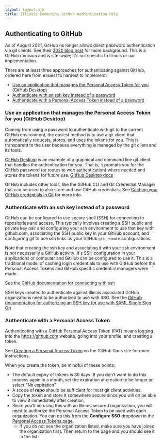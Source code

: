 ```yaml
---
layout: layout.njk
title: Illinois Community GitHub Authentication Help
---
```


## Authenticating to GitHub

As of August 2021, GitHub no longer allows direct password authentication via git clients. See their
[2020 blog post](https://github.blog/2020-12-15-token-authentication-requirements-for-git-operations/)
for more background. This is a GitHub decision and is site-wide; it's not specific to Illinois or our
implementation.

There are at least three approaches for authenticating against GitHub, ordered here from easiest to hardest to implement:

- [Use an application that manages the Personal Access Token for you (GitHub Desktop)](#apps)
- [Authenticate with an ssh key instead of a password](#ssh)
- [Authenticate with a Personal Access Token instead of a password](#token)

<h3 id="apps">Use an application that manages the Personal Access Token for you (GitHub Desktop)</h3>

Coming from using a password to authenticate with git to the current GitHub environment, the easiest method is to use a git client that automatically requests, stores, and uses the tokens for you. This is transparent to the user because everything is managed by the git client and its tools.

[GitHub Desktop](https://desktop.github.com) is an example of a graphical and command line git client that handles the authentication for you. That is, it prompts you for the GitHub password (or routes to web authentication) where needed and stores the tokens for future use. [GitHub Desktop docs](https://docs.github.com/en/desktop)

GitHub includes other tools, like the GitHub CLI and Git Credential Manager that can be used to also store and use GitHub credentials. See [Caching your GitHub credentials in Git](https://docs.github.com/en/get-started/getting-started-with-git/caching-your-github-credentials-in-git) for more info.

<h3 id="ssh">Authenticate with an ssh key instead of a password</h3>

GitHub can be configured to use secure shell (SSH) for connecting to repositories and access. This typically involves creating a SSH public and private key pair and configuring your ssh environment to use that key with github.com, associating the SSH public key in your GitHub account, and configuring git to use ssh links as your GitHub `git remote` configurations.

Note that creating the ssh key and associating it with your ssh environment is not necessarily a GitHub activity. It's SSH configuration in your applications or computer and GitHub can be configured to use it. This is a traditional model of caching login credentials to use with GitHub before the Personal Access Tokens and GitHub specific credential managers were made.

See the [GitHub documentation for connecting with ssh](https://docs.github.com/en/authentication/connecting-to-github-with-ssh/about-ssh)

SSH keys created to authenticate against Illinois associated GitHub organzations need to be authorized to use with SSO. See the [GitHub documentation for authorizing an SSH key for use with SAML Single Sign On](
https://docs.github.com/en/enterprise-cloud@latest/authentication/authenticating-with-saml-single-sign-on/authorizing-an-ssh-key-for-use-with-saml-single-sign-on)

<h3 id="token">Authenticate with a Personal Access Token</h3>

Authenticating with a GitHub Personal Access Token (PAT) means logging into the https://github.com website, going into your profile, and creating a token.

See [Creating a Personal Access Token](https://docs.github.com/en/authentication/keeping-your-account-and-data-secure/creating-a-personal-access-token) on the GitHub Docs site for more instructions.

When you create the token, be mindful of these points:
- The default expiry of tokens is 30 days. If you don't want to do this process again in a month, set the expiration at creation to be longer or select "No expiration"
- A scope of **repo** should be sufficient for most git client activities.
- Copy the token and store it somewhere secure since you will on be able to view it immediately after creation.
- Since you'll be using this with an Illinois secured organization, you will need to authorize the Personal Access Token to be used with each organization. You can do this from the **Configure SSO** dropdown in the [Personal Access Tokens page](https://github.com/settings/tokens).
    - If you do not see the organization listed, make sure you have joined the organization first. Then return to the page and you should see it in the list.
